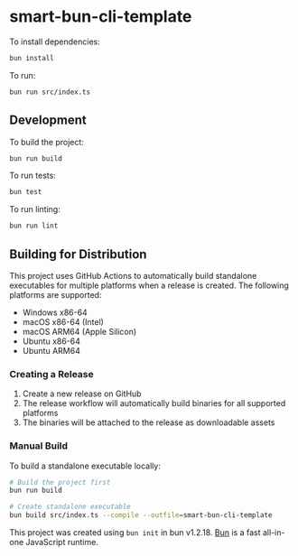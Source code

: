 # smart-bun-cli-template

To install dependencies:

```bash
bun install
```

To run:

```bash
bun run src/index.ts
```

## Development

To build the project:

```bash
bun run build
```

To run tests:

```bash
bun test
```

To run linting:

```bash
bun run lint
```

## Building for Distribution

This project uses GitHub Actions to automatically build standalone executables for multiple platforms when a release is created. The following platforms are supported:

- Windows x86-64
- macOS x86-64 (Intel)
- macOS ARM64 (Apple Silicon)
- Ubuntu x86-64
- Ubuntu ARM64

### Creating a Release

1. Create a new release on GitHub
2. The release workflow will automatically build binaries for all supported platforms
3. The binaries will be attached to the release as downloadable assets

### Manual Build

To build a standalone executable locally:

```bash
# Build the project first
bun run build

# Create standalone executable
bun build src/index.ts --compile --outfile=smart-bun-cli-template
```

This project was created using `bun init` in bun v1.2.18. [Bun](https://bun.sh) is a fast all-in-one JavaScript runtime.
